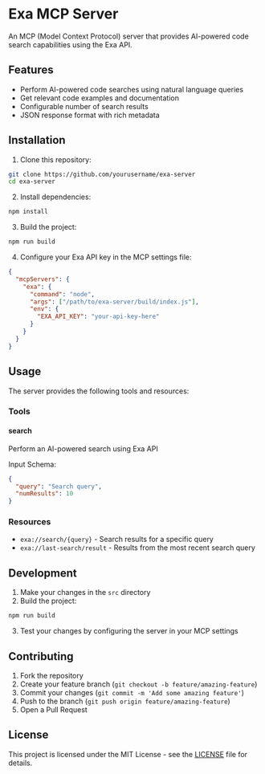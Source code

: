 # Exa MCP Server

An MCP (Model Context Protocol) server that provides AI-powered code search capabilities using the Exa API.

## Features

- Perform AI-powered code searches using natural language queries
- Get relevant code examples and documentation
- Configurable number of search results
- JSON response format with rich metadata

## Installation

1. Clone this repository:
```bash
git clone https://github.com/yourusername/exa-server
cd exa-server
```

2. Install dependencies:
```bash
npm install
```

3. Build the project:
```bash
npm run build
```

4. Configure your Exa API key in the MCP settings file:
```json
{
  "mcpServers": {
    "exa": {
      "command": "node",
      "args": ["/path/to/exa-server/build/index.js"],
      "env": {
        "EXA_API_KEY": "your-api-key-here"
      }
    }
  }
}
```

## Usage

The server provides the following tools and resources:

### Tools

#### search
Perform an AI-powered search using Exa API

Input Schema:
```json
{
  "query": "Search query",
  "numResults": 10
}
```

### Resources

- `exa://search/{query}` - Search results for a specific query
- `exa://last-search/result` - Results from the most recent search query

## Development

1. Make your changes in the `src` directory
2. Build the project:
```bash
npm run build
```
3. Test your changes by configuring the server in your MCP settings

## Contributing

1. Fork the repository
2. Create your feature branch (`git checkout -b feature/amazing-feature`)
3. Commit your changes (`git commit -m 'Add some amazing feature'`)
4. Push to the branch (`git push origin feature/amazing-feature`)
5. Open a Pull Request

## License

This project is licensed under the MIT License - see the [LICENSE](LICENSE) file for details.
